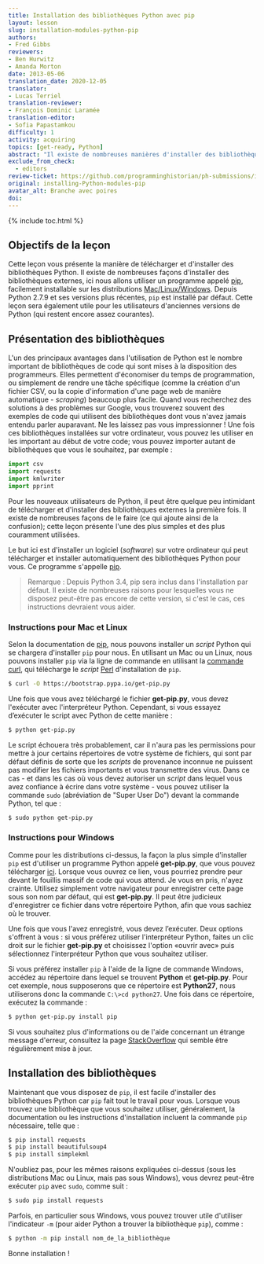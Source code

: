 ```yaml
---
title: Installation des bibliothèques Python avec pip
layout: lesson
slug: installation-modules-python-pip
authors: 
- Fred Gibbs
reviewers:
- Ben Hurwitz
- Amanda Morton
date: 2013-05-06
translation_date: 2020-12-05
translator: 
- Lucas Terriel
translation-reviewer: 
- François Dominic Laramée
translation-editor:
- Sofia Papastamkou
difficulty: 1
activity: acquiring
topics: [get-ready, Python]
abstract: "Il existe de nombreuses manières d'installer des bibliothèques Python externes; cette leçon explique l'une des méthodes les plus courantes utilisant pip."
exclude_from_check:
  - editors
review-ticket: https://github.com/programminghistorian/ph-submissions/issues/320
original: installing-Python-modules-pip
avatar_alt: Branche avec poires
doi: 
---
```



{% include toc.html %}


Objectifs de la leçon
-----------------------

Cette leçon vous présente la manière de télécharger et d'installer des bibliothèques Python. Il existe de nombreuses façons d'installer des bibliothèques externes, ici nous allons utiliser un programme appelé [pip], facilement installable sur les distributions [Mac/Linux/Windows]. Depuis Python 2.7.9 et ses versions plus récentes, `pip` est installé par défaut. Cette leçon sera également utile pour les utilisateurs d'anciennes versions de Python (qui restent encore assez courantes).


Présentation des bibliothèques
-----------------

L'un des principaux avantages dans l'utilisation de Python est le nombre important de bibliothèques de code qui sont mises à la disposition des programmeurs. Elles permettent d'économiser du temps de programmation, ou simplement de rendre une tâche spécifique (comme la création d'un fichier CSV, ou la copie d'information d'une page web de manière automatique - *scraping*) beaucoup plus facile. Quand vous recherchez des solutions à des problèmes sur Google, vous trouverez souvent des exemples de code qui utilisent des bibliothèques dont vous n'avez jamais entendu parler auparavant. Ne les laissez pas vous impressionner ! Une fois ces bibliothèques installées sur votre ordinateur, vous pouvez les utiliser en les important au début de votre code; vous pouvez importer autant de bibliothèques que vous le souhaitez, par exemple :

```python
import csv
import requests
import kmlwriter
import pprint
```
Pour les nouveaux utilisateurs de Python, il peut être quelque peu intimidant de télécharger et d'installer des bibliothèques externes la première fois. Il existe de nombreuses façons de le faire (ce qui ajoute ainsi de la confusion); cette leçon présente l'une des plus simples et des plus couramment utilisées.

Le but ici est d'installer un logiciel (*software*) sur votre ordinateur qui peut télécharger et installer automatiquement des bibliothèques Python pour vous. Ce programme s'appelle [pip].


> Remarque : Depuis Python 3.4, pip sera inclus dans l'installation par défaut. Il existe de nombreuses raisons pour lesquelles vous ne disposez peut-être pas encore de cette version, si c'est le cas, ces instructions devraient vous aider.


### Instructions pour Mac et Linux

Selon la documentation de [pip], nous pouvons installer un *script* Python qui se chargera d'installer `pip` pour nous. En utilisant un Mac ou un Linux, nous pouvons installer `pip` via la ligne de commande en utilisant la [commande curl], qui télécharge le *script* [Perl](https://fr.wikipedia.org/wiki/Perl_(langage)) d'installation de `pip`.  

```bash
$ curl -O https://bootstrap.pypa.io/get-pip.py
```
Une fois que vous avez téléchargé le fichier **get-pip.py**, vous devez l'exécuter avec l'interpréteur Python. Cependant, si vous essayez d’exécuter le script avec Python de cette manière :

```bash
$ python get-pip.py
```
Le script échouera très probablement, car il n'aura pas les permissions pour mettre à jour certains répertoires de votre système de fichiers, qui sont par défaut définis de sorte que les *scripts* de provenance inconnue ne puissent pas modifier les fichiers importants et vous transmettre des virus. Dans ce cas - et dans les cas où vous devez autoriser un *script* dans lequel vous avez confiance à écrire dans votre système - vous pouvez utiliser la commande `sudo` (abréviation de "Super User Do") devant la commande Python, tel que :

```bash
$ sudo python get-pip.py
```

### Instructions pour Windows

Comme pour les distributions ci-dessus, la façon la plus simple d'installer `pip` est d'utiliser un programme Python appelé **get-pip.py**, que vous pouvez télécharger [ici](https://bootstrap.pypa.io/get-pip.py). Lorsque vous ouvrez ce lien, vous pourriez prendre peur devant le fouillis massif de code qui vous attend. Je vous en pris, n'ayez crainte. Utilisez simplement votre navigateur pour enregistrer cette page sous son nom par défaut, qui est **get-pip.py**. Il peut être judicieux d'enregistrer ce fichier dans votre répertoire Python, afin que vous sachiez où le trouver.

Une fois que vous l'avez enregistré, vous devez l’exécuter. Deux options s'offrent à vous : si vous préférez utiliser l'interpréteur Python, faites un clic droit sur le fichier **get-pip.py** et choisissez l'option «ouvrir avec» puis sélectionnez l'interpréteur Python que vous souhaitez utiliser.

Si vous préférez installer `pip` à l'aide de la ligne de commande Windows, accédez au répertoire dans lequel se trouvent **Python** et **get-pip.py**. Pour cet exemple, nous supposerons que ce répertoire est **Python27**, nous utiliserons donc la commande `C:\>cd python27`. Une fois dans ce répertoire, exécutez la commande :

```bash
$ python get-pip.py install pip
```
Si vous souhaitez plus d'informations ou de l'aide concernant un étrange message d'erreur, consultez la page [StackOverflow](https://stackoverflow.com/questions/4750806/how-to-install-pip-on-windows) qui semble être régulièrement mise à jour.


Installation des bibliothèques
--------------------------

Maintenant que vous disposez de `pip`, il est facile d'installer des bibliothèques Python car `pip` fait tout le travail pour vous. Lorsque vous trouvez une bibliothèque que vous souhaitez utiliser, généralement, la documentation ou les instructions d'installation incluent la commande `pip` nécessaire, telle que :

```bash
$ pip install requests
$ pip install beautifulsoup4
$ pip install simplekml
```

N'oubliez pas, pour les mêmes raisons expliquées ci-dessus (sous les distributions Mac ou Linux, mais pas sous Windows), vous devrez peut-être exécuter `pip` avec `sudo`, comme suit :

```bash
$ sudo pip install requests
```
Parfois, en particulier sous Windows, vous pouvez trouver utile d'utiliser l'indicateur `-m` (pour aider Python a trouver la bibliothèque `pip`), comme :

```bash
$ python -m pip install nom_de_la_bibliothèque
```

Bonne installation ! 

[pip]: https://pip.pypa.io/en/stable/
[Mac/Linux/Windows]: https://docs.python.org/fr/3.5/installing/index.html#how-do-i
[commande curl]: https://riptutorial.com/fr/curl
